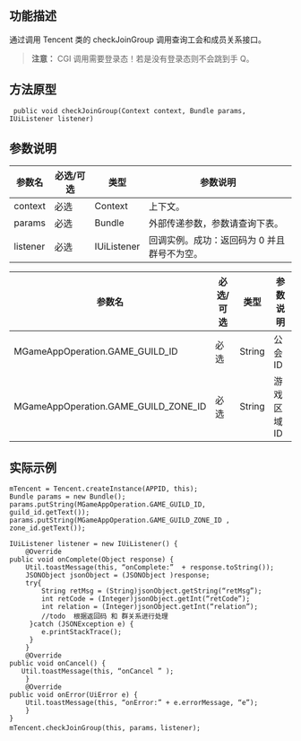 
## 功能描述
通过调用 Tencent 类的 checkJoinGroup 调用查询工会和成员关系接口。
>**注意：**
>CGI 调用需要登录态！若是没有登录态则不会跳到手 Q。

## 方法原型

```
 public void checkJoinGroup(Context context, Bundle params, IUiListener listener)
```

## 参数说明
| 参数名 | 必选/可选 | 类型 |参数说明 |
|---------|---------|---------|---------|
| context | 必选 | Context |上下文。|
| params| 必选 | Bundle |外部传递参数，参数请查询下表。 |
| listener | 必选 | IUiListener |回调实例。成功：返回码为 0 并且群号不为空。 |

| 参数名 | 必选/可选 | 类型 |参数说明 |
|---------|---------|---------|---------|
| MGameAppOperation.GAME_GUILD_ID  | 必选 | String|公会 ID|
|MGameAppOperation.GAME_GUILD_ZONE_ID| 必选 | String |游戏区域 ID |

## 实际示例

```
mTencent = Tencent.createInstance(APPID, this);
Bundle params = new Bundle();
params.putString(MGameAppOperation.GAME_GUILD_ID,  guild_id.getText());
params.putString(MGameAppOperation.GAME_GUILD_ZONE_ID , zone_id.getText());

IUiListener listener = new IUiListener() {
    @Override
public void onComplete(Object response) {
    Util.toastMessage(this, “onComplete:”  + response.toString());
    JSONObject jsonObject = (JSONObject )response;
    try{
        String retMsg = (String)jsonObject.getString(“retMsg”);
        int retCode = (Integer)jsonObject.getInt(“retCode”);
        int relation = (Integer)jsonObject.getInt(“relation”);
        //todo  根据返回码 和 群关系进行处理
     }catch (JSONException e) {
        e.printStackTrace();
     }
    }
    @Override
public void onCancel() {
   Util.toastMessage(this, “onCancel ” );
    }
    @Override
public void onError(UiError e) {
    Util.toastMessage(this, “onError:” + e.errorMessage, “e”);
    }
}
mTencent.checkJoinGroup(this, params，listener);


```
